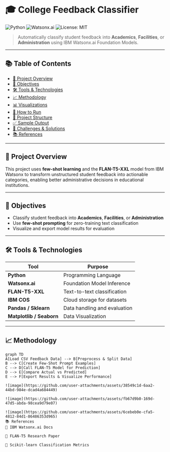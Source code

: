 # 🎓 College Feedback Classifier

![Python](https://img.shields.io/badge/Python-3.10-blue)
![Watsonx.ai](https://img.shields.io/badge/IBM-Watsonx.ai-blueviolet)
![License: MIT](https://img.shields.io/badge/License-MIT-green)

> Automatically classify student feedback into **Academics**, **Facilities**, or **Administration** using IBM Watsonx.ai Foundation Models.

---

## 📚 Table of Contents

- [🧠 Project Overview](#-project-overview)
- [🎯 Objectives](#-objectives)
- [🛠️ Tools & Technologies](#-tools--technologies)
- [📈 Methodology](#-methodology)
- [📊 Visualizations](#-visualizations)
- [🚀 How to Run](#-how-to-run)
- [📂 Project Structure](#-project-structure)
- [✅ Sample Output](#-sample-output)
- [🐛 Challenges & Solutions](#-challenges--solutions)
- [📚 References](#-references)

---

## 🧠 Project Overview

This project uses **few-shot learning** and the **FLAN-T5-XXL** model from IBM Watsonx to transform unstructured student feedback into actionable categories, enabling better administrative decisions in educational institutions.

---

## 🎯 Objectives

- Classify student feedback into **Academics**, **Facilities**, or **Administration**
- Use **few-shot prompting** for zero-training text classification
- Visualize and export model results for evaluation

---

## 🛠️ Tools & Technologies

| Tool                  | Purpose                           |
|-----------------------|-----------------------------------|
| **Python**            | Programming Language              |
| **Watsonx.ai**        | Foundation Model Inference        |
| **FLAN-T5-XXL**       | Text-to-text classification       |
| **IBM COS**           | Cloud storage for datasets        |
| **Pandas / Sklearn**  | Data handling and evaluation      |
| **Matplotlib / Seaborn** | Data Visualization             |

---

## 📈 Methodology

```mermaid
graph TD
A[Load CSV Feedback Data] --> B[Preprocess & Split Data]
B --> C[Create Few-Shot Prompt Examples]
C --> D[Call FLAN-T5 Model for Prediction]
D --> E[Compare Actual vs Predicted]
E --> F[Export Results & Visualize Performance]

![image](https://github.com/user-attachments/assets/38549c1d-6aa2-44bd-984e-dcad4a684449)

![image](https://github.com/user-attachments/assets/fb67d9b0-169d-47d5-abda-98cea9d79e07)

![image](https://github.com/user-attachments/assets/6cebeb0e-cfa5-4812-84d1-86486353d965)
📚 References
🔗 IBM Watsonx.ai Docs

🔗 FLAN-T5 Research Paper

🔗 Scikit-learn Classification Metrics


